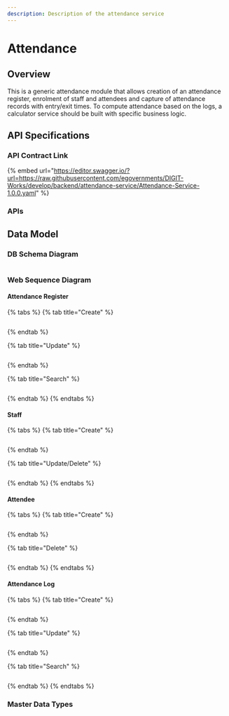 ```yaml
---
description: Description of the attendance service
---
```


# Attendance

## Overview

This is a generic attendance module that allows creation of an attendance register, enrolment of staff and attendees and capture of attendance records with entry/exit times. To compute attendance based on the logs, a calculator service should be built with specific business logic.&#x20;

## API Specifications

### API Contract Link

{% embed url="https://editor.swagger.io/?url=https://raw.githubusercontent.com/egovernments/DIGIT-Works/develop/backend/attendance-service/Attendance-Service-1.0.0.yaml" %}

### APIs



## Data Model

### DB Schema Diagram

<figure><img src="../../../../../.gitbook/assets/image (26) (1).png" alt=""><figcaption></figcaption></figure>

### Web Sequence Diagram

#### Attendance Register

{% tabs %}
{% tab title="Create" %}
<figure><img src="../../../../../.gitbook/assets/Attendance-Register Create (1).png" alt=""><figcaption></figcaption></figure>


{% endtab %}

{% tab title="Update" %}
<figure><img src="../../../../../.gitbook/assets/Attendance-Register Update (1).png" alt=""><figcaption></figcaption></figure>


{% endtab %}

{% tab title="Search" %}
<figure><img src="../../../../../.gitbook/assets/Attendance-Register Search (1).png" alt=""><figcaption></figcaption></figure>


{% endtab %}
{% endtabs %}

#### Staff

{% tabs %}
{% tab title="Create" %}
<figure><img src="../../../../../.gitbook/assets/Staff Create.png" alt=""><figcaption></figcaption></figure>


{% endtab %}

{% tab title="Update/Delete" %}
<figure><img src="../../../../../.gitbook/assets/Staff Delete.png" alt=""><figcaption></figcaption></figure>


{% endtab %}
{% endtabs %}

#### Attendee

{% tabs %}
{% tab title="Create" %}
<figure><img src="../../../../../.gitbook/assets/Attendee Create.png" alt=""><figcaption></figcaption></figure>


{% endtab %}

{% tab title="Delete" %}
<figure><img src="../../../../../.gitbook/assets/Attendee Delete.png" alt=""><figcaption></figcaption></figure>


{% endtab %}
{% endtabs %}

#### Attendance Log

{% tabs %}
{% tab title="Create" %}
<figure><img src="../../../../../.gitbook/assets/Attendance Log Create.png" alt=""><figcaption></figcaption></figure>


{% endtab %}

{% tab title="Update" %}
<figure><img src="../../../../../.gitbook/assets/Attendance Log Update.png" alt=""><figcaption></figcaption></figure>


{% endtab %}

{% tab title="Search" %}
<figure><img src="../../../../../.gitbook/assets/Attendance Log Search.png" alt=""><figcaption></figcaption></figure>


{% endtab %}
{% endtabs %}



### Master Data Types



